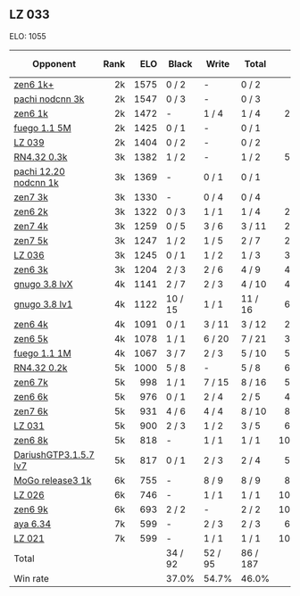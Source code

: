 ## LZ 033 ##

ELO: 1055

Opponent | Rank | ELO | Black | Write | Total | Win rate
---------|-----:|----:|-------|-------|-------|-------:
[zen6 1k+](zen6%201k+.md) | 2k | 1575 | 0 / 2 | - | 0 / 2 | 0.0%
[pachi nodcnn 3k](pachi%20nodcnn%203k.md) | 2k | 1547 | 0 / 3 | - | 0 / 3 | 0.0%
[zen6 1k](zen6%201k.md) | 2k | 1472 | - | 1 / 4 | 1 / 4 | 25.0%
[fuego 1.1 5M](fuego%201.1%205M.md) | 2k | 1425 | 0 / 1 | - | 0 / 1 | 0.0%
[LZ 039](LZ%20039.md) | 2k | 1404 | 0 / 2 | - | 0 / 2 | 0.0%
[RN4.32 0.3k](RN4.32%200.3k.md) | 3k | 1382 | 1 / 2 | - | 1 / 2 | 50.0%
[pachi 12.20 nodcnn 1k](pachi%2012.20%20nodcnn%201k.md) | 3k | 1369 | - | 0 / 1 | 0 / 1 | 0.0%
[zen7 3k](zen7%203k.md) | 3k | 1330 | - | 0 / 4 | 0 / 4 | 0.0%
[zen6 2k](zen6%202k.md) | 3k | 1322 | 0 / 3 | 1 / 1 | 1 / 4 | 25.0%
[zen7 4k](zen7%204k.md) | 3k | 1259 | 0 / 5 | 3 / 6 | 3 / 11 | 27.3%
[zen7 5k](zen7%205k.md) | 3k | 1247 | 1 / 2 | 1 / 5 | 2 / 7 | 28.6%
[LZ 036](LZ%20036.md) | 3k | 1245 | 0 / 1 | 1 / 2 | 1 / 3 | 33.3%
[zen6 3k](zen6%203k.md) | 3k | 1204 | 2 / 3 | 2 / 6 | 4 / 9 | 44.4%
[gnugo 3.8 lvX](gnugo%203.8%20lvX.md) | 4k | 1141 | 2 / 7 | 2 / 3 | 4 / 10 | 40.0%
[gnugo 3.8 lv1](gnugo%203.8%20lv1.md) | 4k | 1122 | 10 / 15 | 1 / 1 | 11 / 16 | 68.8%
[zen6 4k](zen6%204k.md) | 4k | 1091 | 0 / 1 | 3 / 11 | 3 / 12 | 25.0%
[zen6 5k](zen6%205k.md) | 4k | 1078 | 1 / 1 | 6 / 20 | 7 / 21 | 33.3%
[fuego 1.1 1M](fuego%201.1%201M.md) | 4k | 1067 | 3 / 7 | 2 / 3 | 5 / 10 | 50.0%
[RN4.32 0.2k](RN4.32%200.2k.md) | 5k | 1000 | 5 / 8 | - | 5 / 8 | 62.5%
[zen6 7k](zen6%207k.md) | 5k | 998 | 1 / 1 | 7 / 15 | 8 / 16 | 50.0%
[zen6 6k](zen6%206k.md) | 5k | 976 | 0 / 1 | 2 / 4 | 2 / 5 | 40.0%
[zen7 6k](zen7%206k.md) | 5k | 931 | 4 / 6 | 4 / 4 | 8 / 10 | 80.0%
[LZ 031](LZ%20031.md) | 5k | 900 | 2 / 3 | 1 / 2 | 3 / 5 | 60.0%
[zen6 8k](zen6%208k.md) | 5k | 818 | - | 1 / 1 | 1 / 1 | 100.0%
[DariushGTP3.1.5.7 lv7](DariushGTP3.1.5.7%20lv7.md) | 5k | 817 | 0 / 1 | 2 / 3 | 2 / 4 | 50.0%
[MoGo release3 1k](MoGo%20release3%201k.md) | 6k | 755 | - | 8 / 9 | 8 / 9 | 88.9%
[LZ 026](LZ%20026.md) | 6k | 746 | - | 1 / 1 | 1 / 1 | 100.0%
[zen6 9k](zen6%209k.md) | 6k | 693 | 2 / 2 | - | 2 / 2 | 100.0%
[aya 6.34](aya%206.34.md) | 7k | 599 | - | 2 / 3 | 2 / 3 | 66.7%
[LZ 021](LZ%20021.md) | 7k | 599 | - | 1 / 1 | 1 / 1 | 100.0%
Total | | | 34 / 92 | 52 / 95 | 86 / 187 | 
Win rate| | | 37.0% | 54.7% | 46.0% | 
